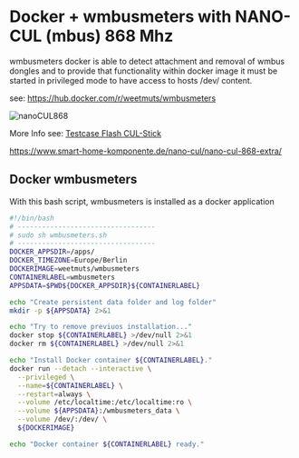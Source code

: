 # Docker + wmbusmeters with NANO-CUL (mbus) 868 Mhz
wmbusmeters docker is able to detect attachment and removal of wmbus dongles and to provide that functionality within docker image it must be started in privileged mode to have access to hosts /dev/ content.

see: https://hub.docker.com/r/weetmuts/wmbusmeters
<br>

![nanoCUL868](docs/nanocul_v3/nanocul.jpg)

More Info see: [Testcase Flash CUL-Stick](docs/nanocul_v3/README.md)

https://www.smart-home-komponente.de/nano-cul/nano-cul-868-extra/


## Docker wmbusmeters

With this bash script, wmbusmeters is installed as a docker application


```bash
#!/bin/bash
# ----------------------------------
# sudo sh wmbusmeters.sh
# ----------------------------------
DOCKER_APPSDIR=/apps/
DOCKER_TIMEZONE=Europe/Berlin
DOCKERIMAGE=weetmuts/wmbusmeters
CONTAINERLABEL=wmbusmeters
APPSDATA=$PWD${DOCKER_APPSDIR}${CONTAINERLABEL}

echo "Create persistent data folder and log folder"
mkdir -p ${APPSDATA} 2>&1

echo "Try to remove previuos installation..."
docker stop ${CONTAINERLABEL} >/dev/null 2>&1
docker rm ${CONTAINERLABEL} >/dev/null 2>&1

echo "Install Docker container ${CONTAINERLABEL}."
docker run --detach --interactive \
  --privileged \
  --name=${CONTAINERLABEL} \
  --restart=always \
  --volume /etc/localtime:/etc/localtime:ro \
  --volume ${APPSDATA}:/wmbusmeters_data \
  --volume /dev/:/dev/ \
  ${DOCKERIMAGE}

echo "Docker container ${CONTAINERLABEL} ready."
```

